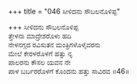 +++
title = "046 ಸೀಳಿದನು ಸೌಬಲನೊಳಿಪ್ಪ"

+++
ಸೀಳಿದನು ಸೌಬಲನೊಳಿಪ್ಪ  
ತ್ತೇಳನಾ ಮಾದ್ರೇಶರೊಳು ಹದಿ  
ನೇಳನಗ್ಗದ ರವಿಸುತನ ಮಂತ್ರಿಗಳೊಳೈವರನು  
ಮೇಲೆ ಕೇರಳರೊಳಗೆ ಹತ್ತು ನೃ  
ಪಾಲರನು ಕೌಸಲ ಯವನ ನೇ  
ಪಾಳ ಬರ್ಬರರೊಳಗೆ ಕೊಂದನು ಹತ್ತು ಸಾವಿರವ    ॥46॥